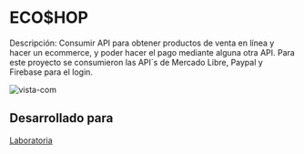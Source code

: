 # ECO$HOP

Descripción: Consumir API para obtener productos de venta en línea y hacer un ecommerce, y poder hacer el pago mediante alguna otra API.
Para este proyecto se consumieron las API´s de Mercado Libre, Paypal y Firebase para el login.

![vista-com](https://user-images.githubusercontent.com/32883910/38997410-f83bad98-43b2-11e8-8657-3a0a051bab18.png)


## Desarrollado para 
[Laboratoria](http://laboratoria.la)
